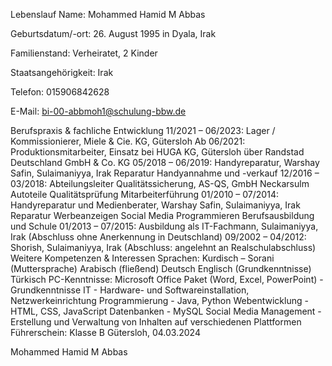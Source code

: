 Lebenslauf
Name: Mohammed Hamid M Abbas

Geburtsdatum/-ort: 26. August 1995 in Dyala, Irak

Familienstand: Verheiratet, 2 Kinder

Staatsangehörigkeit: Irak

Telefon: 015906842628

E-Mail: bi-00-abbmoh1@schulung-bbw.de

Berufspraxis & fachliche Entwicklung
11/2021 – 06/2023: Lager / Kommissionierer, Miele & Cie. KG, Gütersloh
Ab 06/2021: Produktionsmitarbeiter, Einsatz bei HUGA KG, Gütersloh über Randstad Deutschland GmbH & Co. KG
05/2018 – 06/2019: Handyreparatur, Warshay Safin, Sulaimaniyya, Irak
Reparatur
Handyannahme und -verkauf
12/2016 – 03/2018: Abteilungsleiter Qualitätssicherung, AS-QS, GmbH Neckarsulm
Autoteile Qualitätsprüfung
Mitarbeiterführung
01/2010 – 07/2014: Handyreparatur und Medienberater, Warshay Safin, Sulaimaniyya, Irak
Reparatur
Werbeanzeigen
Social Media
Programmieren
Berufsausbildung und Schule
01/2013 – 07/2015: Ausbildung als IT-Fachmann, Sulaimaniyya, Irak (Abschluss ohne Anerkennung in Deutschland)
09/2002 – 04/2012: Shorish, Sulaimaniyya, Irak (Abschluss: angelehnt an Realschulabschluss)
Weitere Kompetenzen & Interessen
Sprachen:
Kurdisch – Sorani (Muttersprache)
Arabisch (fließend)
Deutsch
Englisch (Grundkenntnisse)
Türkisch
PC-Kenntnisse:
Microsoft Office Paket (Word, Excel, PowerPoint) - Grundkenntnisse
IT - Hardware- und Softwareinstallation, Netzwerkeinrichtung
Programmierung - Java, Python
Webentwicklung - HTML, CSS, JavaScript
Datenbanken - MySQL
Social Media Management - Erstellung und Verwaltung von Inhalten auf verschiedenen Plattformen
Führerschein: Klasse B
Gütersloh, 04.03.2024

Mohammed Hamid M Abbas
